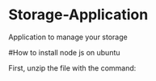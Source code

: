# Storage-Application
Application to manage your storage

#How to install node js on ubuntu 

First, unzip the file with the command: 



